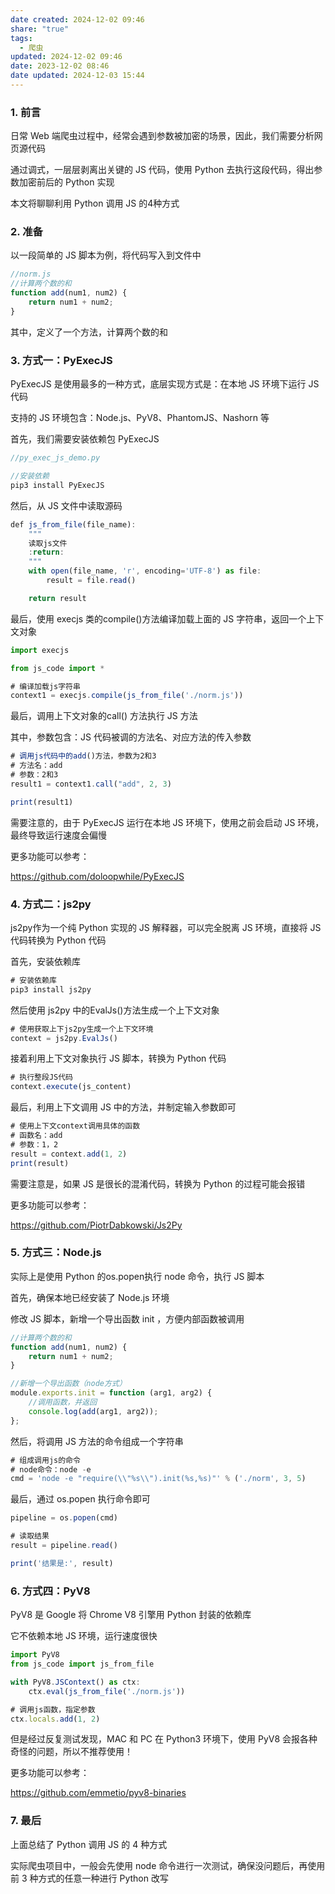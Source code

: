 ```yaml
---
date created: 2024-12-02 09:46
share: "true"
tags:
  - 爬虫
updated: 2024-12-02 09:46
date: 2023-12-02 08:46
date updated: 2024-12-03 15:44
---
```


### **1. 前言**

日常 Web 端爬虫过程中，经常会遇到参数被加密的场景，因此，我们需要分析网页源代码

通过调式，一层层剥离出关键的 JS 代码，使用 Python 去执行这段代码，得出参数加密前后的 Python 实现

本文将聊聊利用 Python 调用 JS 的4种方式

### **2. 准备**

以一段简单的 JS 脚本为例，将代码写入到文件中

```javascript
//norm.js
//计算两个数的和
function add(num1, num2) {
    return num1 + num2;
}
```

其中，定义了一个方法，计算两个数的和

### **3. 方式一：PyExecJS**

PyExecJS 是使用最多的一种方式，底层实现方式是：在本地 JS 环境下运行 JS 代码

支持的 JS 环境包含：Node.js、PyV8、PhantomJS、Nashorn 等

首先，我们需要安装依赖包 PyExecJS

```javascript
//py_exec_js_demo.py

//安装依赖
pip3 install PyExecJS
```

然后，从 JS 文件中读取源码

```javascript
def js_from_file(file_name):
    """
    读取js文件
    :return:
    """
    with open(file_name, 'r', encoding='UTF-8') as file:
        result = file.read()

    return result
```

最后，使用 execjs 类的compile()方法编译加载上面的 JS 字符串，返回一个上下文对象

```javascript
import execjs

from js_code import *

# 编译加载js字符串
context1 = execjs.compile(js_from_file('./norm.js'))
```

最后，调用上下文对象的call() 方法执行 JS 方法

其中，参数包含：JS 代码被调的方法名、对应方法的传入参数

```javascript
# 调用js代码中的add()方法，参数为2和3
# 方法名：add
# 参数：2和3
result1 = context1.call("add", 2, 3)

print(result1)
```

需要注意的，由于 PyExecJS 运行在本地 JS 环境下，使用之前会启动 JS 环境，最终导致运行速度会偏慢

更多功能可以参考：

<https://github.com/doloopwhile/PyExecJS>

### **4. 方式二：js2py**

js2py作为一个纯 Python 实现的 JS 解释器，可以完全脱离 JS 环境，直接将 JS 代码转换为 Python 代码

首先，安装依赖库

```javascript
# 安装依赖库
pip3 install js2py
```

然后使用 js2py 中的EvalJs()方法生成一个上下文对象

```javascript
# 使用获取上下js2py生成一个上下文环境
context = js2py.EvalJs()
```

接着利用上下文对象执行 JS 脚本，转换为 Python 代码

```javascript
# 执行整段JS代码
context.execute(js_content)
```

最后，利用上下文调用 JS 中的方法，并制定输入参数即可

```javascript
# 使用上下文context调用具体的函数
# 函数名：add
# 参数：1，2
result = context.add(1, 2)
print(result)
```

需要注意是，如果 JS 是很长的混淆代码，转换为 Python 的过程可能会报错

更多功能可以参考：

<https://github.com/PiotrDabkowski/Js2Py>

### **5. 方式三：Node.js**

实际上是使用 Python 的os.popen执行 node 命令，执行 JS 脚本

首先，确保本地已经安装了 Node.js 环境

修改 JS 脚本，新增一个导出函数 init ，方便内部函数被调用

```javascript
//计算两个数的和
function add(num1, num2) {
    return num1 + num2;
}

//新增一个导出函数（node方式）
module.exports.init = function (arg1, arg2) {
    //调用函数，并返回
    console.log(add(arg1, arg2));
};
```

然后，将调用 JS 方法的命令组成一个字符串

```javascript
# 组成调用js的命令
# node命令：node -e
cmd = 'node -e "require(\\"%s\\").init(%s,%s)"' % ('./norm', 3, 5)
```

最后，通过 os.popen 执行命令即可

```javascript
pipeline = os.popen(cmd)

# 读取结果
result = pipeline.read()

print('结果是:', result)
```

### **6. 方式四：PyV8**

PyV8 是 Google 将 Chrome V8 引擎用 Python 封装的依赖库

它不依赖本地 JS 环境，运行速度很快

```javascript
import PyV8
from js_code import js_from_file

with PyV8.JSContext() as ctx:
    ctx.eval(js_from_file('./norm.js'))

# 调用js函数，指定参数
ctx.locals.add(1, 2)
```

但是经过反复测试发现，MAC 和 PC 在 Python3 环境下，使用 PyV8 会报各种奇怪的问题，所以不推荐使用！

更多功能可以参考：

<https://github.com/emmetio/pyv8-binaries>

### **7. 最后**

上面总结了 Python 调用 JS 的 4 种方式

实际爬虫项目中，一般会先使用 node 命令进行一次测试，确保没问题后，再使用前 3 种方式的任意一种进行 Python 改写
